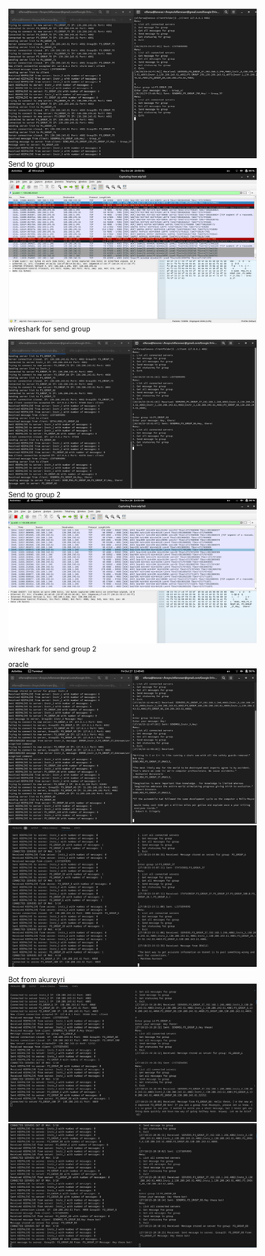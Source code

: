 ![Alt text](image.png) Send to group
![Alt text](image-3.png) wireshark for send group

![Alt text](image-1.png) Send to group 2
![Alt text](image-2.png) wireshark for send group 2


oracle
![Alt text](image-4.png)
![Alt text](image-5.png)

Bot from akureyri
![Alt text](image-6.png)
![Alt text](image-7.png)